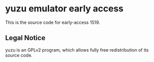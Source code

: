 yuzu emulator early access
=============

This is the source code for early-access 1519.

## Legal Notice

yuzu is an GPLv2 program, which allows fully free redistribution of its source code.